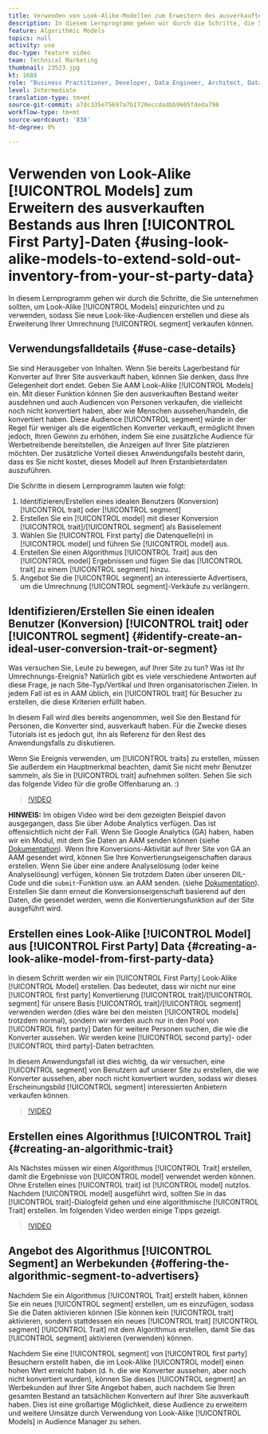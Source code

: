```yaml
---
title: Verwenden von Look-Alike-Modellen zum Erweitern des ausverkauften Bestands aus Ihren Erstanbieter-Daten
description: In diesem Lernprogramm gehen wir durch die Schritte, die Sie unternehmen sollten, um Look-Alike-Modelle einzurichten und zu verwenden, damit Sie neue Look-Alike-Audiencen erstellen und diese als Erweiterung Ihres Konvertierungssegments verkaufen können.
feature: Algorithmic Models
topics: null
activity: use
doc-type: feature video
team: Technical Marketing
thumbnail: 23523.jpg
kt: 1688
role: "Business Practitioner, Developer, Data Engineer, Architect, Data Architect, Administrator, Leader"
level: Intermediate
translation-type: tm+mt
source-git-commit: a7dc335e75697a7b1720eccdadbb9605fdeda798
workflow-type: tm+mt
source-wordcount: '838'
ht-degree: 0%

---
```



# Verwenden von Look-Alike [!UICONTROL Models] zum Erweitern des ausverkauften Bestands aus Ihren [!UICONTROL First Party]-Daten {#using-look-alike-models-to-extend-sold-out-inventory-from-your-st-party-data}

In diesem Lernprogramm gehen wir durch die Schritte, die Sie unternehmen sollten, um Look-Alike [!UICONTROL Models] einzurichten und zu verwenden, sodass Sie neue Look-like-Audiencen erstellen und diese als Erweiterung Ihrer Umrechnung [!UICONTROL segment] verkaufen können.

## Verwendungsfalldetails {#use-case-details}

Sie sind Herausgeber von Inhalten. Wenn Sie bereits Lagerbestand für Konverter auf Ihrer Site ausverkauft haben, können Sie denken, dass Ihre Gelegenheit dort endet. Geben Sie AAM Look-Alike [!UICONTROL Models] ein. Mit dieser Funktion können Sie den ausverkauften Bestand weiter ausdehnen und auch Audiencen von Personen verkaufen, die vielleicht noch nicht konvertiert haben, aber wie Menschen aussehen/handeln, die konvertiert haben. Diese Audience [!UICONTROL segment] würde in der Regel für weniger als die eigentlichen Konverter verkauft, ermöglicht Ihnen jedoch, Ihren Gewinn zu erhöhen, indem Sie eine zusätzliche Audience für Werbetreibende bereitstellen, die Anzeigen auf Ihrer Site platzieren möchten. Der zusätzliche Vorteil dieses Anwendungsfalls besteht darin, dass es Sie nicht kostet, dieses Modell auf Ihren Erstanbieterdaten auszuführen.

Die Schritte in diesem Lernprogramm lauten wie folgt:

1. Identifizieren/Erstellen eines idealen Benutzers (Konversion) [!UICONTROL trait] oder [!UICONTROL segment]
1. Erstellen Sie ein [!UICONTROL model] mit dieser Konversion [!UICONTROL trait]/[!UICONTROL segment] als Basiselement
1. Wählen Sie [!UICONTROL First party] die Datenquelle(n) in [!UICONTROL model] und führen Sie [!UICONTROL model] aus.
1. Erstellen Sie einen Algorithmus [!UICONTROL Trait] aus den [!UICONTROL model] Ergebnissen und fügen Sie das [!UICONTROL trait] zu einem [!UICONTROL segment] hinzu.
1. Angebot Sie die [!UICONTROL segment] an interessierte Advertisers, um die Umrechnung [!UICONTROL segment]-Verkäufe zu verlängern.

## Identifizieren/Erstellen Sie einen idealen Benutzer (Konversion) [!UICONTROL trait] oder [!UICONTROL segment] {#identify-create-an-ideal-user-conversion-trait-or-segment}

Was versuchen Sie, Leute zu bewegen, auf Ihrer Site zu tun? Was ist Ihr Umrechnungs-Ereignis? Natürlich gibt es viele verschiedene Antworten auf diese Frage, je nach Site-Typ/Vertikal und Ihren organisatorischen Zielen. In jedem Fall ist es in AAM üblich, ein [!UICONTROL trait] für Besucher zu erstellen, die diese Kriterien erfüllt haben.

In diesem Fall wird dies bereits angenommen, weil Sie den Bestand für Personen, die Konverter sind, ausverkauft haben. Für die Zwecke dieses Tutorials ist es jedoch gut, ihn als Referenz für den Rest des Anwendungsfalls zu diskutieren.

Wenn Sie Ereignis verwenden, um [!UICONTROL traits] zu erstellen, müssen Sie außerdem ein Hauptmerkmal beachten, damit Sie nicht mehr Benutzer sammeln, als Sie in [!UICONTROL trait] aufnehmen sollten. Sehen Sie sich das folgende Video für die große Offenbarung an. :)

>[!VIDEO](https://video.tv.adobe.com/v/23431/?quality=12)

**HINWEIS:** Im obigen Video wird bei dem gezeigten Beispiel davon ausgegangen, dass Sie über Adobe Analytics verfügen. Das ist offensichtlich nicht der Fall. Wenn Sie Google Analytics (GA) haben, haben wir ein Modul, mit dem Sie Daten an AAM senden können (siehe [Dokumentation](https://marketing.adobe.com/resources/help/en_US/aam/dil-google-universal-analytics.html)). Wenn Ihre Konversions-Aktivität auf Ihrer Site von GA an AAM gesendet wird, können Sie Ihre Konvertierungseigenschaften daraus erstellen. Wenn Sie über eine andere Analyselösung (oder keine Analyselösung) verfügen, können Sie trotzdem Daten über unseren DIL-Code und die `submit`-Funktion usw. an AAM senden. (siehe [Dokumentation](https://marketing.adobe.com/resources/help/en_US/aam/c_dil.html)). Erstellen Sie dann erneut die Konversionseigenschaft basierend auf den Daten, die gesendet werden, wenn die Konvertierungsfunktion auf der Site ausgeführt wird.

## Erstellen eines Look-Alike [!UICONTROL Model] aus [!UICONTROL First Party] Data {#creating-a-look-alike-model-from-first-party-data}

In diesem Schritt werden wir ein [!UICONTROL First Party] Look-Alike [!UICONTROL Model] erstellen. Das bedeutet, dass wir nicht nur eine [!UICONTROL first party] Konvertierung [!UICONTROL trait]/[!UICONTROL segment] für unsere Basis [!UICONTROL trait]/[!UICONTROL segment] verwenden werden (dies wäre bei den meisten [!UICONTROL models] trotzdem normal), sondern wir werden auch nur in den Pool von [!UICONTROL first party] Daten für weitere Personen suchen, die wie die Konverter aussehen. Wir werden keine [!UICONTROL second party]- oder [!UICONTROL third party]-Daten betrachten.

In diesem Anwendungsfall ist dies wichtig, da wir versuchen, eine [!UICONTROL segment] von Benutzern auf unserer Site zu erstellen, die wie Konverter aussehen, aber noch nicht konvertiert wurden, sodass wir dieses Erscheinungsbild [!UICONTROL segment] interessierten Anbietern verkaufen können.

>[!VIDEO](https://video.tv.adobe.com/v/23504/?quality-12)

## Erstellen eines Algorithmus [!UICONTROL Trait] {#creating-an-algorithmic-trait}

Als Nächstes müssen wir einen Algorithmus [!UICONTROL Trait] erstellen, damit die Ergebnisse von [!UICONTROL model] verwendet werden können. Ohne Erstellen eines [!UICONTROL trait] ist [!UICONTROL model] nutzlos. Nachdem [!UICONTROL model] ausgeführt wird, sollten Sie in das [!UICONTROL trait]-Dialogfeld gehen und eine algorithmische [!UICONTROL Trait] erstellen. Im folgenden Video werden einige Tipps gezeigt.

>[!VIDEO](https://video.tv.adobe.com/v/23523/?quality=12)

## Angebot des Algorithmus [!UICONTROL Segment] an Werbekunden {#offering-the-algorithmic-segment-to-advertisers}

Nachdem Sie ein Algorithmus [!UICONTROL Trait] erstellt haben, können Sie ein neues [!UICONTROL segment] erstellen, um es einzufügen, sodass Sie die Daten aktivieren können (Sie können kein [!UICONTROL trait] aktivieren, sondern stattdessen ein neues [!UICONTROL trait] [!UICONTROL segment] [!UICONTROL Trait] mit dem Algorithmus  erstellen, damit Sie das [!UICONTROL segment] aktivieren (verwenden) können.

Nachdem Sie eine [!UICONTROL segment] von [!UICONTROL first party] Besuchern erstellt haben, die im Look-Alike [!UICONTROL model] einen hohen Wert erreicht haben (d. h. die wie Konverter aussehen, aber noch nicht konvertiert wurden), können Sie dieses [!UICONTROL segment] an Werbekunden auf Ihrer Site Angebot haben, auch nachdem Sie Ihren gesamten Bestand an tatsächlichen Konvertern auf Ihrer Site ausverkauft haben. Dies ist eine großartige Möglichkeit, diese Audience zu erweitern und weitere Umsätze durch Verwendung von Look-Alike [!UICONTROL Models] in Audience Manager zu sehen.
